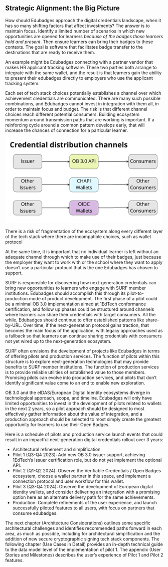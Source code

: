Strategic Alignment: the Big Picture
------------------------------------

How should Edubadges approach the digital credentials landscape, when it has so many shifting factors that affect investments? The answer is to maintain focus. Identify a limited number of scenarios in which new opportunities are opened for learners _because of the badges those learners hold and present_. Then ensure learners can bring their badges to these contexts. The goal is software that facilitates badge transfer to the destinations that are ready to receive them.

An example might be Edubadges connecting with a partner vendor that makes HR applicant tracking software. These two parties both arrange to integrate with the same wallet, and the result is that learners gain the ability to present their edubadges directly to employers who use the applicant tracking system.

Each set of tech stack choices potentially establishes a channel over which achievement credentials are communicated. There are many such possible combinations, and Edubadges cannot invest in integration with them all, in order to maintain focus and budget. The risk is that different channel choices reach different potential consumers. Building ecosystem momentum around transmission paths that are working is important. If a reinforcing cycle around a common pattern develops early, that will increase the chances of connection for a particular learner.

![There is a risk of fragmentation of the ecosystem along every different layer of the tech stack where there are incompatible choices, such as wallet protocol](./assets/02-credential-distribution-channels.jpeg)

There is a risk of fragmentation of the ecosystem along every different layer of the tech stack where there are incompatible choices, such as wallet protocol

At the same time, it is important that no individual learner is left without an adequate channel through which to make use of their badges, just because the employer they want to work with or the school where they want to apply doesn’t use a particular protocol that is the one Edubadges has chosen to support.

SURF is responsible for discovering how next-generation credentials can bring new opportunities to learners who engage with SURF member institutions. Edubadges should accomplish this through its pilot-to-production mode of product development. The first phase of a pilot could be a minimal OB 3.0 implementation aimed at 1EdTech conformance certification, and follow up phases could be structured around channels where learners can share their credentials with target consumers. All the while, Edubadges should continue to offer established patterns like share-by-URL. Over time, if the next-generation protocol gains traction, that becomes the main focus of the application, with legacy approaches used as a fallback so that learners can continue sharing credentials with consumers not yet wired up to the next-generation ecosystem.

SURF often envisions the development of projects like Edubadges in terms of offering pilots and production services. The function of pilots within this structure is to explore next-generation technologies that may provide benefits to SURF member institutions. The function of production services is to provide reliable utilities of established value to those members. Promising pilots can evolve into production services, and pilots that don’t identify significant value come to an end to enable new exploration.

OB 3.0 and the eIDAS/European Digital Identity ecosystems diverge in technological approach, scope, and timeline. Edubadges will only have limited opportunities to invest in the development of pilots related to wallets in the next 2 years, so a pilot approach should be designed to most effectively gather information about the value of integration, and a production approach should be selected to most simply create the greatest opportunity for learners to use their Open Badges.

Here is a schedule of pilots and production service launch events that could result in an impactful next-generation digital credentials rollout over 3 years:

*   Architectural refinement and simplification
*   Pilot 1 (Q3-Q4 2023): Add new OB 3.0 issuer support, achieving 1EdTech’s Issuer certification role, but do not yet implement the optional API.
*   Pilot 2 (Q1-Q2 2024): Observe the Verifiable Credentials / Open Badges ecosystem, choose a wallet partner in this space, and implement a connection protocol and user workflow for this wallet.
*   Pilot 3 (Q3-Q4 2024): Observe the development of European digital identity wallets, and consider delivering an integration with a promising option here as an alternate delivery path for the same achievements.
*   Production: Complete refinements of the user experience, and launch successfully piloted features to all users, with focus on partners that consume edubadges.

The next chapter (Architecture Considerations) outlines some specific architectural challenges and identifies recommended paths forward in each area, as much as possible, including for architectural simplification and the addition of new secure cryptographic signing tech stack components. The following chapter (Use Cases in Detail) provides an in-depth technical guide to the data model level of the implementation of pilot 1. The appendix (User Stories and Milestones) describes the user’s experience of Pilot 1 and Pilot 2 features.
